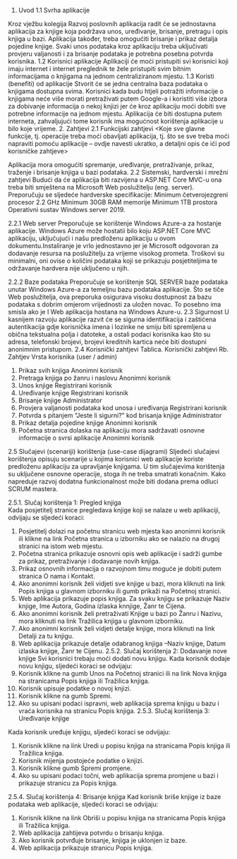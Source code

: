 1.	Uvod
1.1	Svrha aplikacije 

Kroz vježbu kolegija Razvoj poslovnih aplikacija radit će se jednostavna aplikacija za knjige koja podržava unos, uređivanje, brisanje, pretragu i opis knjiga u bazi. Aplikacija također, treba omogućiti brisanje i prikaz detalja pojedine knjige. Svaki unos podataka kroz aplikaciju treba uključivati provjeru valjanosti i za brisanje podataka je potrebna posebna potvrda korisnika. 
1.2	Korisnici aplikacije
Aplikaciji će moći pristupiti svi korisnici koji imaju internet i internet preglednik te žele pristupiti svim bitnim informacijama o knjigama na jednom centraliziranom mjestu. 
1.3	Koristi (benefiti) od aplikacije
Stvorit će se jedna centralna baza podataka o knjigama dostupna svima. Korisnici kada budu htjeli potražiti informacije o knjigama neće više morati pretraživati putem Google-a i koristiti više izbora za dobivanje informacija o nekoj knjizi jer će kroz aplikaciju moći dobiti sve potrebne informacije na jednom mjestu. Aplikacija će biti dostupna putem interneta, zahvaljujući tome korisnik ima mogućnost korištenja aplikacije u bilo koje vrijeme. 
2.	Zahtjevi
2.1	Funkcijski zahtjevi
<Koje sve glavne funkcije, tj. operacije treba moći obavljati aplikacija, tj. što se sve treba moći napraviti pomoću aplikacije – ovdje navesti ukratko, a detaljni opis će ići pod korisničke zahtjeve>

Aplikacija mora omogućiti spremanje, uređivanje, pretraživanje, prikaz, traženje i brisanje knjiga u bazi podataka. 
2.2	Sistemski, hardverski i mrežni zahtjevi
Budući da će aplikacija biti razvijena u ASP.NET Core MVC-u ona treba biti smještena na Microsoft Web poslužitelju (eng. server). Preporučuju se sljedeće hardverske specifikacije:
Minimum četverojezgreni procesor 2.2 GHz
Minimum 30GB RAM memorije
Minimum 1TB prostora
Operativni sustav Windows server 2019. 

2.2.1 Web server
Preporučuje se korištenje Windows Azure-a za hostanje aplikacije.
Windows Azure može hostatii bilo koju ASP.NET Core MVC aplikaciju, uključujući i našu predloženu aplikaciju u ovom dokumentu.Instaliranje je vrlo jednostavno jer je Microsoft odgovoran za dodavanje resursa na poslužitelju za vrijeme visokog prometa. 
Troškovi su minimalni, oni ovise o količini podataka koji se prikazuju posjetiteljima te održavanje hardvera nije uključeno u njih.

2.2.2 Baze podataka
Preporučuje se korištenje SQL SERVER baze podataka unutar Windows Azure-a za temeljnu bazu podataka aplikacije. Što se tiče Web poslužitelja, ova preporuka osigurava visoku dostupnost za bazu podataka s dobrim omjerom vrijednosti za uložen novac. To posebno ima smisla ako je I Web aplikacija hostana na Windows Azure-u.
2.3	Sigurnost
U kasnijem razvoju aplikacije razvit će se sigurna identifikacija i zaštićena autentikacija gdje korisnička imena i lozinke ne smiju biti spremljena u obična tekstualna polja i datoteke, a ostali podaci korisnika kao što su adresa, telefonski brojevi, brojevi kreditnih kartica neće biti dostupni anonimnim pristupom.
2.4	Korisnički zahtjevi
Tablica. Korisnički zahtjevi
Rb.	Zahtjev	Vrsta korisnika (user / admin)
1.	Prikaz svih knjiga	Anonimni korisnik
2. 	Pretraga knjiga po žanru i naslovu	Anonimni korisnik
3.	Unos knjige	Registrirani korisnik
4. 	Uređivanje knjige	Registrirani korisnik
5.	Brisanje knjige	Administrator
6.	Provjera valjanosti podataka kod unosa i uređivanja	Registrirani korisnik
7.	Potvrda s pitanjem “Jeste li sigurni?” kod brisanja knjige	Administrator
8.	Prikaz detalja pojedine knjige	Anonimni korisnik
9.	Početna stranica dolaska na aplikaciju mora sadržavati osnovne informacije o svrsi aplikacije	Anonimni korisnik


2.5	Slučajevi (scenariji) korištenja (use-case dijagrami) 
Sljedeći slučajevi korištenja opisuju scenarije u kojima korisnici web aplikacije koriste predloženu aplikaciju za upravljanje knjigama. U tim slučajevima korištenja su uključene osnovne operacije, stoga ih ne treba smatrati konačnim. Kako napreduje razvoj dodatna funkcionalnost može biti dodana prema odluci SCRUM mastera.

2.5.1. Slučaj korištenja 1: Pregled knjiga	
Kada posjetitelj stranice pregledava knjige koji se nalaze u web aplikaciji, odvijaju se sljedeći koraci:
1.	Posjetitelj dolazi na početnu stranicu web mjesta kao anonimni korisnik ili klikne na link Početna stranica u izborniku ako se nalazio na drugoj stranici na istom web mjestu.
2.	Početna stranica prikazuje osnovni opis web aplikacije i sadrži gumbe za prikaz, pretraživanje i dodavanje novih knjiga. 
3.	Prikaz osnovnih informacija o razvojnom timu moguće je dobiti putem stranica O nama i Kontakt.
4.	Ako anonimni korisnik želi vidjeti sve knjige u bazi, mora kliknuti na link Popis knjiga u glavnom izborniku ili gumb prikaži na Početnoj stranici.
5.	Web aplikacija prikazuje popis knjiga. Za svaku knjigu se prikazuje Naziv knjige, Ime Autora, Godina izlaska knnjige, Žanr te Cijena.
6.	Ako anonimni korisnik želi pretraživati Knjige u bazi po Žanru i Nazivu, mora kliknuti na link Tražilica knjiga u glavnom izborniku.
7.	 Ako anonimni korisnik želi vidjeti detalje knjige, mora kliknuti na link Detalji za tu knjigu.
8.	Web aplikacija prikazuje detalje odabranog knjiga –Naziv knjige, Datum izlaska knjige, Žanr te Cijenu.
2.5.2.	Slučaj korištenja 2: Dodavanje nove knjige
Svi korisnici trebaju moći dodati novu knjigu. Kada korisnik dodaje novu knjigu, sljedeći koraci se odvijaju:
1.	Korisnik klikne na gumb Unos na Početnoj stranici ili na link Nova knjiga na stranicama Popis knjiga ili Tražilica knjiga.
2.	Korisnik upisuje podatke o novoj knjizi.
3.	Korisnik klikne na gumb Spremi.
4.	Ako su upisani podaci ispravni, web aplikacija sprema knjigu u bazu i vraća korisnika na stranicu Popis knjiga.
2.5.3.	 Slučaj korištenja 3: Uređivanje knjige

Kada korisnik uređuje knjigu, sljedeći koraci se odvijaju:
1.	Korisnik klikne na link Uredi u popisu knjiga na stranicama Popis knjiga ili  Tražilica knjiga.
2.	Korisnik mijenja postojeće podatke o knjizi.
3.	Korisnik klikne gumb Spremi promjene.
4.	Ako su upisani podaci točni, web aplikacija sprema promjene u bazi i prikazuje stranicu za Popis knjiga.

2.5.4.	Slučaj korištenja 4: Brisanje knjiga
Kad korisnik briše knjige iz baze podataka web aplikacije, sljedeći koraci se odvijaju:

1.	Korisnik klikne na link Obriši u popisu knjiga na stranicama Popis knjiga ili  Tražilica knjiga.
2.	Web aplikacija zahtijeva potvrdu o brisanju knjiga.
3.	Ako korisnik potvrđuje brisanje, knjiga je uklonjen iz baze.
4.	Web aplikacija prikazuje stranicu Popis knjiga.







